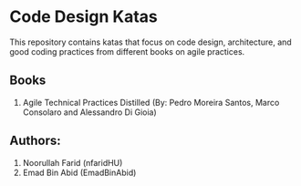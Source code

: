 # Code Design Katas

This repository contains katas that focus on code design, architecture, and good coding practices from different books on agile practices.

## Books

1. Agile Technical Practices Distilled (By: Pedro Moreira Santos, Marco Consolaro and Alessandro Di Gioia)

## Authors:

1. Noorullah Farid (nfaridHU)
2. Emad Bin Abid (EmadBinAbid)

